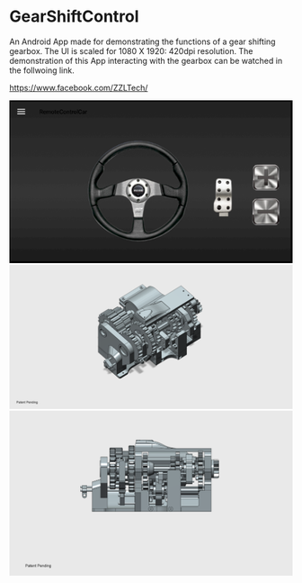 # GearShiftControl
An Android App made for demonstrating the functions of a gear shifting gearbox. The UI is scaled for 1080 X 1920: 420dpi resolution. The demonstration of this App interacting with the gearbox can be watched in the follwoing link.

https://www.facebook.com/ZZLTech/

![](images/appPreview.png)
![](images/gearbox1.png)
![](images/gearbox2.png)
